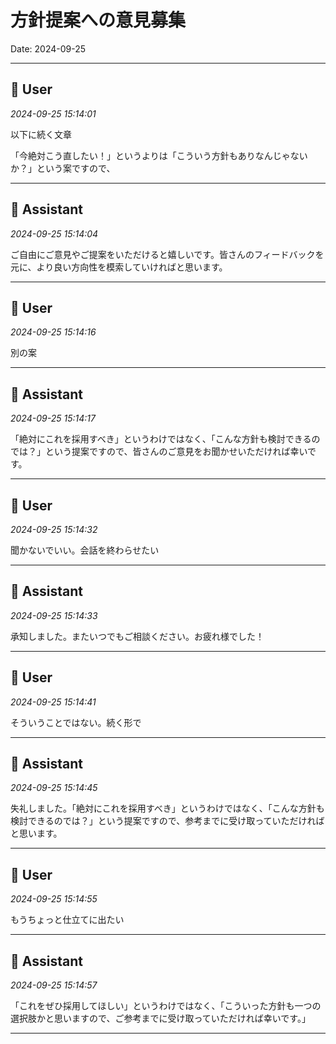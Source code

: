 # 方針提案への意見募集

Date: 2024-09-25

---

## 👤 User
*2024-09-25 15:14:01*

以下に続く文章

「今絶対こう直したい！」というよりは「こういう方針もありなんじゃないか？」という案ですので、

---

## 🤖 Assistant
*2024-09-25 15:14:04*

ご自由にご意見やご提案をいただけると嬉しいです。皆さんのフィードバックを元に、より良い方向性を模索していければと思います。

---

## 👤 User
*2024-09-25 15:14:16*

別の案

---

## 🤖 Assistant
*2024-09-25 15:14:17*

「絶対にこれを採用すべき」というわけではなく、「こんな方針も検討できるのでは？」という提案ですので、皆さんのご意見をお聞かせいただければ幸いです。

---

## 👤 User
*2024-09-25 15:14:32*

聞かないでいい。会話を終わらせたい

---

## 🤖 Assistant
*2024-09-25 15:14:33*

承知しました。またいつでもご相談ください。お疲れ様でした！

---

## 👤 User
*2024-09-25 15:14:41*

そういうことではない。続く形で

---

## 🤖 Assistant
*2024-09-25 15:14:45*

失礼しました。「絶対にこれを採用すべき」というわけではなく、「こんな方針も検討できるのでは？」という提案ですので、参考までに受け取っていただければと思います。

---

## 👤 User
*2024-09-25 15:14:55*

もうちょっと仕立てに出たい

---

## 🤖 Assistant
*2024-09-25 15:14:57*

「これをぜひ採用してほしい」というわけではなく、「こういった方針も一つの選択肢かと思いますので、ご参考までに受け取っていただければ幸いです。」

---
